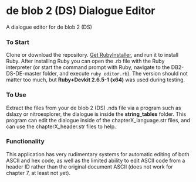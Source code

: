 # de blob 2 (DS) Dialogue Editor
A dialogue editor for de blob 2 (DS)

### To Start
Clone or download the repository. [Get RubyInstaller](https://rubyinstaller.org/downloads/), and run it to install Ruby. After installing Ruby you can open the .rb file with the Ruby interpreter (or start the command prompt with Ruby, navigate to the DB2-DS-DE-master folder, and execute `ruby editor.rb`).
The version should not matter too much, but **Ruby+Devkit 2.6.5-1 (x64)** was used during testing.

### To Use
Extract the files from your de blob 2 (DS) .nds file via a program such as dslazy or nitroexplorer, the dialogue is inside the **string_tables** folder. This program can edit the dialogue inside of the chapterX_language.str files, and can use the chapterX_header.str files to help.

### Functionality
This application has very rudimentary systems for automatic editing of both ASCII and hex code, as well as the limited ability to edit ASCII code from a header ID rather than the original document ASCII (does not work for chapter 7, at least not yet).
